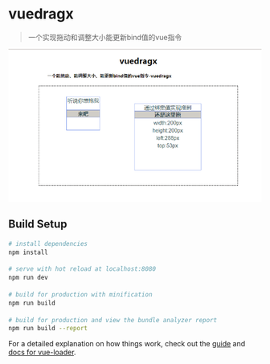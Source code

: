 # vuedragx

> 一个实现拖动和调整大小能更新bind值的vue指令

![demo](https://github.com/464884492/vuedragx/blob/master/src/assets/demo.png?raw=true)

## Build Setup

``` bash
# install dependencies
npm install

# serve with hot reload at localhost:8080
npm run dev

# build for production with minification
npm run build

# build for production and view the bundle analyzer report
npm run build --report
```

For a detailed explanation on how things work, check out the [guide](http://vuejs-templates.github.io/webpack/) and [docs for vue-loader](http://vuejs.github.io/vue-loader).
